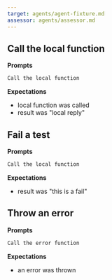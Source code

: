 ```yaml
---
target: agents/agent-fixture.md
assessor: agents/assessor.md
---
```


## Call the local function

**Prompts**

```md
Call the local function
```

**Expectations**

- local function was called
- result was "local reply"

## Fail a test

**Prompts**

```md
Call the local function
```

**Expectations**

- result was "this is a fail"

## Throw an error

**Prompts**

```md
Call the error function
```

**Expectations**

- an error was thrown
